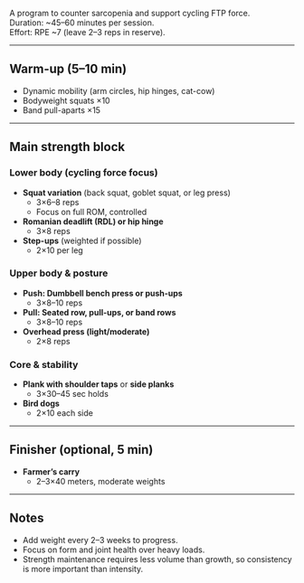 A program to counter sarcopenia and support cycling FTP force.  
Duration: ~45–60 minutes per session.  
Effort: RPE ~7 (leave 2–3 reps in reserve).  

---
## Warm-up (5–10 min)
- Dynamic mobility (arm circles, hip hinges, cat-cow)  
- Bodyweight squats ×10  
- Band pull-aparts ×15  

---
## Main strength block

### Lower body (cycling force focus)
- **Squat variation** (back squat, goblet squat, or leg press)  
  - 3×6–8 reps  
  - Focus on full ROM, controlled  
- **Romanian deadlift (RDL) or hip hinge**  
  - 3×8 reps  
- **Step-ups** (weighted if possible)  
  - 2×10 per leg  

### Upper body & posture
- **Push: Dumbbell bench press or push-ups**  
  - 3×8–10 reps  
- **Pull: Seated row, pull-ups, or band rows**  
  - 3×8–10 reps  
- **Overhead press (light/moderate)**  
  - 2×8 reps  

### Core & stability
- **Plank with shoulder taps** or **side planks**  
  - 3×30–45 sec holds  
- **Bird dogs**  
  - 2×10 each side  

---

## Finisher (optional, 5 min)
- **Farmer’s carry**  
  - 2–3×40 meters, moderate weights  

---

## Notes
- Add weight every 2–3 weeks to progress.  
- Focus on form and joint health over heavy loads.  
- Strength maintenance requires less volume than growth, so consistency is more important than intensity.  